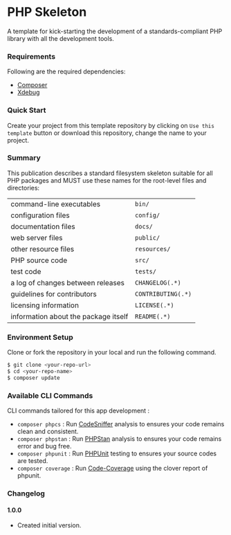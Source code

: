# PHP Skeleton
A template for kick-starting the development of a standards-compliant PHP library with all the development tools.

### Requirements
Following are the required dependencies:

- [Composer](https://getcomposer.org)
- [Xdebug](https://xdebug.org)

### Quick Start
Create your project from this template repository by clicking on `Use this template` button or download this repository, change the name to your project.

### Summary
This publication describes a standard filesystem skeleton suitable for all PHP packages and MUST use these names for the root-level files and directories:

|  |  |
| ----------------------------------------------- | -------------------------- |
| command-line executables                        | `bin/`                     |
| configuration files                             | `config/`                  |
| documentation files                             | `docs/`                    |
| web server files                                | `public/`                  |
| other resource files                            | `resources/`               |
| PHP source code                                 | `src/`                     |
| test code                                       | `tests/`                   |
| a log of changes between releases               | `CHANGELOG(.*)`            |
| guidelines for contributors                     | `CONTRIBUTING(.*)`         |
| licensing information                           | `LICENSE(.*)`              |
| information about the package itself            | `README(.*)`               |

### Environment Setup
Clone or fork the repository in your local and run the following command.

```sh
$ git clone <your-repo-url>
$ cd <your-repo-name>
$ composer update
```

### Available CLI Commands
CLI commands tailored for this app development :

- `composer phpcs` : Run [CodeSniffer](https://github.com/squizlabs/PHP_CodeSniffer) analysis to ensures your code remains clean and consistent.
- `composer phpstan` : Run [PHPStan](https://github.com/phpstan/phpstan) analysis to ensures your code remains error and bug free.
- `composer phpunit` : Run [PHPUnit](https://github.com/sebastianbergmann/phpunit) testing to ensures your source codes are tested.
- `composer coverage` : Run [Code-Coverage](https://github.com/richardregeer/phpunit-coverage-check) using the clover report of phpunit.

### Changelog

#### 1.0.0

* Created initial version.
